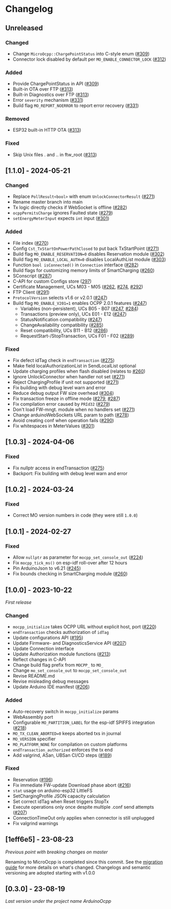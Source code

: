 # Changelog

## Unreleased

### Changed

- Change `MicroOcpp::ChargePointStatus` into C-style enum ([#309](https://github.com/matth-x/MicroOcpp/pull/309))
- Connector lock disabled by default per `MO_ENABLE_CONNECTOR_LOCK` ([#312](https://github.com/matth-x/MicroOcpp/pull/312))

### Added

- Provide ChargePointStatus in API ([#309](https://github.com/matth-x/MicroOcpp/pull/309))
- Built-in OTA over FTP ([#313](https://github.com/matth-x/MicroOcpp/pull/313))
- Built-in Diagnostics over FTP ([#313](https://github.com/matth-x/MicroOcpp/pull/313))
- Error `severity` mechanism ([#331](https://github.com/matth-x/MicroOcpp/pull/331))
- Build flag `MO_REPORT_NOERROR` to report error recovery ([#331](https://github.com/matth-x/MicroOcpp/pull/331))

### Removed

- ESP32 built-in HTTP OTA ([#313](https://github.com/matth-x/MicroOcpp/pull/313))

### Fixed

- Skip Unix files . and .. in ftw_root ([#313](https://github.com/matth-x/MicroOcpp/pull/313))

## [1.1.0] - 2024-05-21

### Changed

- Replace `PollResult<bool>` with enum `UnlockConnectorResult` ([#271](https://github.com/matth-x/MicroOcpp/pull/271))
- Rename master branch into main
- Tx logic directly checks if WebSocket is offline ([#282](https://github.com/matth-x/MicroOcpp/pull/282))
- `ocppPermitsCharge` ignores Faulted state ([#279](https://github.com/matth-x/MicroOcpp/pull/279))
- `setEnergyMeterInput` expects `int` input ([#301](https://github.com/matth-x/MicroOcpp/pull/301))

### Added

- File index ([#270](https://github.com/matth-x/MicroOcpp/pull/270))
- Config `Cst_TxStartOnPowerPathClosed` to put back TxStartPoint ([#271](https://github.com/matth-x/MicroOcpp/pull/271))
- Build flag `MO_ENABLE_RESERVATION=0` disables Reservation module ([#302](https://github.com/matth-x/MicroOcpp/pull/302))
- Build flag `MO_ENABLE_LOCAL_AUTH=0` disables LocalAuthList module ([#303](https://github.com/matth-x/MicroOcpp/pull/303))
- Function `bool isConnected()` in `Connection` interface ([#282](https://github.com/matth-x/MicroOcpp/pull/282))
- Build flags for customizing memory limits of SmartCharging ([#260](https://github.com/matth-x/MicroOcpp/pull/260))
- SConscript ([#287](https://github.com/matth-x/MicroOcpp/pull/287))
- C-API for custom Configs store ([297](https://github.com/matth-x/MicroOcpp/pull/297))
- Certificate Management, UCs M03 - M05 ([#262](https://github.com/matth-x/MicroOcpp/pull/262), [#274](https://github.com/matth-x/MicroOcpp/pull/274), [#292](https://github.com/matth-x/MicroOcpp/pull/292))
- FTP Client ([#291](https://github.com/matth-x/MicroOcpp/pull/291))
- `ProtocolVersion` selects v1.6 or v2.0.1 ([#247](https://github.com/matth-x/MicroOcpp/pull/247))
- Build flag `MO_ENABLE_V201=1` enables OCPP 2.0.1 features ([#247](https://github.com/matth-x/MicroOcpp/pull/247))
    - Variables (non-persistent), UCs B05 - B07 ([#247](https://github.com/matth-x/MicroOcpp/pull/247), [#284](https://github.com/matth-x/MicroOcpp/pull/284))
    - Transactions (preview only), UCs E01 - E12 ([#247](https://github.com/matth-x/MicroOcpp/pull/247))
    - StatusNotification compatibility ([#247](https://github.com/matth-x/MicroOcpp/pull/247))
    - ChangeAvailability compatibility ([#285](https://github.com/matth-x/MicroOcpp/pull/285))
    - Reset compatibility, UCs B11 - B12 ([#286](https://github.com/matth-x/MicroOcpp/pull/286))
    - RequestStart-/StopTransaction, UCs F01 - F02 ([#289](https://github.com/matth-x/MicroOcpp/pull/289))

### Fixed

- Fix defect idTag check in `endTransaction` ([#275](https://github.com/matth-x/MicroOcpp/pull/275))
- Make field localAuthorizationList in SendLocalList optional
- Update charging profiles when flash disabled (relates to [#260](https://github.com/matth-x/MicroOcpp/pull/260))
- Ignore UnlockConnector when handler not set ([#271](https://github.com/matth-x/MicroOcpp/pull/271))
- Reject ChargingProfile if unit not supported ([#271](https://github.com/matth-x/MicroOcpp/pull/271))
- Fix building with debug level warn and error
- Reduce debug output FW size overhead ([#304](https://github.com/matth-x/MicroOcpp/pull/304))
- Fix transaction freeze in offline mode ([#279](https://github.com/matth-x/MicroOcpp/pull/279), [#287](https://github.com/matth-x/MicroOcpp/pull/287))
- Fix compilation error caused by `PRId32` ([#279](https://github.com/matth-x/MicroOcpp/pull/279))
- Don't load FW-mngt. module when no handlers set ([#271](https://github.com/matth-x/MicroOcpp/pull/271))
- Change arduinoWebSockets URL param to path ([#278](https://github.com/matth-x/MicroOcpp/issues/278))
- Avoid creating conf when operation fails ([#290](https://github.com/matth-x/MicroOcpp/pull/290))
- Fix whitespaces in MeterValues ([#301](https://github.com/matth-x/MicroOcpp/pull/301))

## [1.0.3] - 2024-04-06

### Fixed

- Fix nullptr access in endTransaction ([#275](https://github.com/matth-x/MicroOcpp/pull/275))
- Backport: Fix building with debug level warn and error

## [1.0.2] - 2024-03-24

### Fixed

- Correct MO version numbers in code (they were still `1.0.0`)

## [1.0.1] - 2024-02-27

### Fixed

- Allow `nullptr` as parameter for `mocpp_set_console_out` ([#224](https://github.com/matth-x/MicroOcpp/issues/224))
- Fix `mocpp_tick_ms()` on esp-idf roll-over after 12 hours
- Pin ArduinoJson to v6.21 ([#245](https://github.com/matth-x/MicroOcpp/issues/245))
- Fix bounds checking in SmartCharging module ([#260](https://github.com/matth-x/MicroOcpp/pull/260))

## [1.0.0] - 2023-10-22

_First release_

### Changed

- `mocpp_initialize` takes OCPP URL without explicit host, port ([#220](https://github.com/matth-x/MicroOcpp/pull/220))
- `endTransaction` checks authorization of `idTag`
- Update configurations API ([#195](https://github.com/matth-x/MicroOcpp/pull/195))
- Update Firmware- and DiagnosticsService API ([#207](https://github.com/matth-x/MicroOcpp/pull/207))
- Update Connection interface
- Update Authorization module functions ([#213](https://github.com/matth-x/MicroOcpp/pull/213))
- Reflect changes in C-API
- Change build flag prefix from `MOCPP_` to `MO_`
- Change `mo_set_console_out` to `mocpp_set_console_out`
- Revise README.md
- Revise misleading debug messages
- Update Arduino IDE manifest ([#206](https://github.com/matth-x/MicroOcpp/issues/206))

### Added

- Auto-recovery switch in `mocpp_initialize` params
- WebAssembly port
- Configurable `MO_PARTITION_LABEL` for the esp-idf SPIFFS integration ([#218](https://github.com/matth-x/MicroOcpp/pull/218))
- `MO_TX_CLEAN_ABORTED=0` keeps aborted txs in journal
- `MO_VERSION` specifier
- `MO_PLATFORM_NONE` for compilation on custom platforms
- `endTransaction_authorized` enforces the tx end
- Add valgrind, ASan, UBSan CI/CD steps ([#189](https://github.com/matth-x/MicroOcpp/pull/189))

### Fixed

- Reservation ([#196](https://github.com/matth-x/MicroOcpp/pull/196))
- Fix immediate FW-update Download phase abort ([#216](https://github.com/matth-x/MicroOcpp/pull/216))
- `stat` usage on arduino-esp32 LittleFS
- SetChargingProfile JSON capacity calculation
- Set correct idTag when Reset triggers StopTx
- Execute operations only once despite multiple .conf send attempts ([#207](https://github.com/matth-x/MicroOcpp/pull/207))
- ConnectionTimeOut only applies when connector is still unplugged
- Fix valgrind warnings

## [1eff6e5] - 23-08-23

_Previous point with breaking changes on master_

Renaming to MicroOcpp is completed since this commit. See the [migration guide](https://matth-x.github.io/MicroOcpp/migration/) for more details on what's changed. Changelogs and semantic versioning are adopted starting with v1.0.0

## [0.3.0] - 23-08-19

_Last version under the project name ArduinoOcpp_
